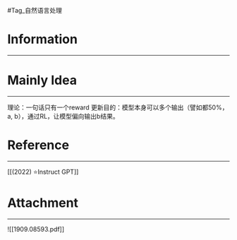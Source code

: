 #Tag_自然语言处理 
# Information
---


# Mainly Idea
---
理论：一句话只有一个reward
更新目的：模型本身可以多个输出（譬如都50%，a, b），通过RL，让模型偏向输出b结果。

# Reference
---
[[(2022) ⭐Instruct GPT]]

# Attachment
---
![[1909.08593.pdf]]